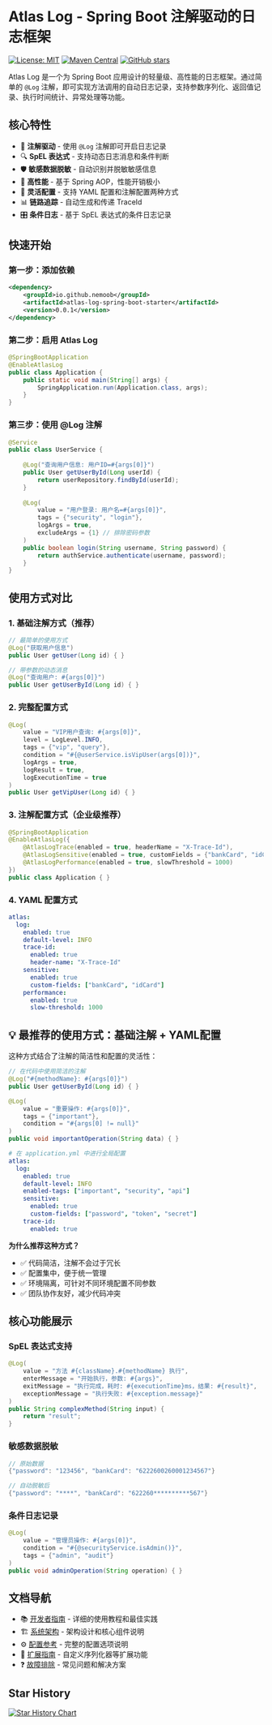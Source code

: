# Atlas Log - Spring Boot 注解驱动的日志框架

[![License: MIT](https://img.shields.io/badge/License-MIT-yellow.svg)](https://opensource.org/licenses/MIT)
[![Maven Central](https://img.shields.io/maven-central/v/io.github.nemoob/atlas-log-spring-boot-starter.svg)](https://maven-badges.herokuapp.com/maven-central/io.github.nemoob/atlas-log-spring-boot-starter)
[![GitHub stars](https://img.shields.io/github/stars/nemoob/atlas-log.svg?style=social&label=Star)](https://github.com/nemoob/atlas-log)

Atlas Log 是一个为 Spring Boot 应用设计的轻量级、高性能的日志框架。通过简单的 `@Log` 注解，即可实现方法调用的自动日志记录，支持参数序列化、返回值记录、执行时间统计、异常处理等功能。

## 核心特性

- 🎯 **注解驱动** - 使用 `@Log` 注解即可开启日志记录
- 🔍 **SpEL 表达式** - 支持动态日志消息和条件判断  
- 🛡️ **敏感数据脱敏** - 自动识别并脱敏敏感信息
- 🚀 **高性能** - 基于 Spring AOP，性能开销极小
- 🔧 **灵活配置** - 支持 YAML 配置和注解配置两种方式
- 📊 **链路追踪** - 自动生成和传递 TraceId
- 🎛️ **条件日志** - 基于 SpEL 表达式的条件日志记录

## 快速开始

### 第一步：添加依赖

```xml
<dependency>
    <groupId>io.github.nemoob</groupId>
    <artifactId>atlas-log-spring-boot-starter</artifactId>
    <version>0.0.1</version>
</dependency>
```

### 第二步：启用 Atlas Log

```java
@SpringBootApplication
@EnableAtlasLog
public class Application {
    public static void main(String[] args) {
        SpringApplication.run(Application.class, args);
    }
}
```

### 第三步：使用 @Log 注解

```java
@Service
public class UserService {
    
    @Log("查询用户信息: 用户ID=#{args[0]}")
    public User getUserById(Long userId) {
        return userRepository.findById(userId);
    }
    
    @Log(
        value = "用户登录: 用户名=#{args[0]}",
        tags = {"security", "login"},
        logArgs = true,
        excludeArgs = {1} // 排除密码参数
    )
    public boolean login(String username, String password) {
        return authService.authenticate(username, password);
    }
}
```

## 使用方式对比

### 1. 基础注解方式（推荐）

```java
// 最简单的使用方式
@Log("获取用户信息")
public User getUser(Long id) { }

// 带参数的动态消息
@Log("查询用户: #{args[0]}")
public User getUserById(Long id) { }
```

### 2. 完整配置方式

```java
@Log(
    value = "VIP用户查询: #{args[0]}",
    level = LogLevel.INFO,
    tags = {"vip", "query"},
    condition = "#{@userService.isVipUser(args[0])}",
    logArgs = true,
    logResult = true,
    logExecutionTime = true
)
public User getVipUser(Long id) { }
```

### 3. 注解配置方式（企业级推荐）

```java
@SpringBootApplication
@EnableAtlasLog({
    @AtlasLogTrace(enabled = true, headerName = "X-Trace-Id"),
    @AtlasLogSensitive(enabled = true, customFields = {"bankCard", "idCard"}),
    @AtlasLogPerformance(enabled = true, slowThreshold = 1000)
})
public class Application { }
```

### 4. YAML 配置方式

```yaml
atlas:
  log:
    enabled: true
    default-level: INFO
    trace-id:
      enabled: true
      header-name: "X-Trace-Id"
    sensitive:
      enabled: true
      custom-fields: ["bankCard", "idCard"]
    performance:
      enabled: true
      slow-threshold: 1000
```

## 💡 最推荐的使用方式：基础注解 + YAML配置

这种方式结合了注解的简洁性和配置的灵活性：

```java
// 在代码中使用简洁的注解
@Log("#{methodName}: #{args[0]}")
public User getUserById(Long id) { }

@Log(
    value = "重要操作: #{args[0]}",
    tags = {"important"},
    condition = "#{args[0] != null}"
)
public void importantOperation(String data) { }
```

```yaml
# 在 application.yml 中进行全局配置
atlas:
  log:
    enabled: true
    default-level: INFO
    enabled-tags: ["important", "security", "api"]
    sensitive:
      enabled: true
      custom-fields: ["password", "token", "secret"]
    trace-id:
      enabled: true
```

**为什么推荐这种方式？**
- ✅ 代码简洁，注解不会过于冗长
- ✅ 配置集中，便于统一管理
- ✅ 环境隔离，可针对不同环境配置不同参数
- ✅ 团队协作友好，减少代码冲突

## 核心功能展示

### SpEL 表达式支持

```java
@Log(
    value = "方法 #{className}.#{methodName} 执行",
    enterMessage = "开始执行，参数: #{args}",
    exitMessage = "执行完成，耗时: #{executionTime}ms，结果: #{result}",
    exceptionMessage = "执行失败: #{exception.message}"
)
public String complexMethod(String input) {
    return "result";
}
```

### 敏感数据脱敏

```java
// 原始数据
{"password": "123456", "bankCard": "6222600260001234567"}

// 自动脱敏后
{"password": "****", "bankCard": "622260**********567"}
```

### 条件日志记录

```java
@Log(
    value = "管理员操作: #{args[0]}",
    condition = "#{@securityService.isAdmin()}",
    tags = {"admin", "audit"}
)
public void adminOperation(String operation) { }
```

## 文档导航

- 📚 [开发者指南](docs/DEVELOPER_GUIDE.md) - 详细的使用教程和最佳实践
- 🏗️ [系统架构](docs/ARCHITECTURE.md) - 架构设计和核心组件说明
- ⚙️ [配置参考](docs/CONFIGURATION.md) - 完整的配置选项说明
- 🔧 [扩展指南](docs/EXTENSION_GUIDE.md) - 自定义序列化器等扩展功能
- ❓ [故障排除](docs/TROUBLESHOOTING.md) - 常见问题和解决方案

## Star History

[![Star History Chart](https://api.star-history.com/svg?repos=nemoob/atlas-log&type=Date)](https://star-history.com/#nemoob/atlas-log&Date)
